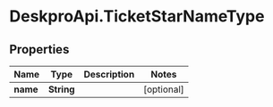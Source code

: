 # DeskproApi.TicketStarNameType

## Properties
Name | Type | Description | Notes
------------ | ------------- | ------------- | -------------
**name** | **String** |  | [optional] 


